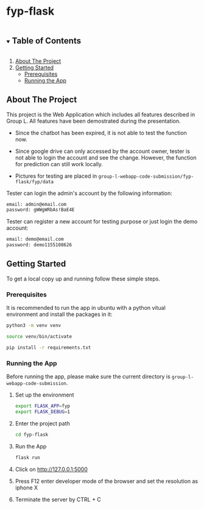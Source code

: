 # fyp-flask

<!-- TABLE OF CONTENTS -->
<details open="open">
  <summary><h2 style="display: inline-block">Table of Contents</h2></summary>
  <ol>
    <li>
      <a href="#about-the-project">About The Project</a>
    </li>
    <li>
      <a href="#getting-started">Getting Started</a>
      <ul>
        <li><a href="#prerequisites">Prerequisites</a></li>
        <li><a href="#installation">Running the App</a></li>
      </ul>
    </li>
  </ol>
</details>

<!-- ABOUT THE PROJECT -->
## About The Project
This project is the Web Application which includes all features described in Group L. All features have been demostrated during the presentation.

* Since the chatbot has been expired, it is not able to test the function now.

* Since google drive can only accessed by the account owner, tester is not able to login the account and see the change. However, the function for prediction can still work locally.

* Pictures for testing are placed in ```group-l-webapp-code-submission/fyp-flask/fyp/data```

Tester can login the admin's account by the following information: 
  ```sh
  email: admin@email.com
  password: gWWgWRbAs!BaE4E
  ```
Tester can register a new account for testing purpose or just login the demo account:
  ```sh
  email: demo@email.com
  password: demo1155108626
  ```

<!-- GETTING STARTED -->
## Getting Started

To get a local copy up and running follow these simple steps.

### Prerequisites

It is recommended to run the app in ubuntu with a python vitual environment and install the packages in it:
  ```sh
  python3 -m venv venv
  ```
  ```sh
  source venv/bin/activate
  ```
  ```sh
  pip install -r requirements.txt
  ```

### Running the App
Before running the app, please make sure the current directory is ```group-l-webapp-code-submission```.
1. Set up the environment
   ```sh
   export FLASK_APP=fyp
   export FLASK_DEBUG=1
   ```

2. Enter the project path
   ```sh
   cd fyp-flask
   ```

3. Run the App
   ```sh
   flask run
   ```

4. Click on http://127.0.0.1:5000

5. Press F12 enter developer mode of the browser and set the resolution as iphone X

4. Terminate the server by CTRL + C
